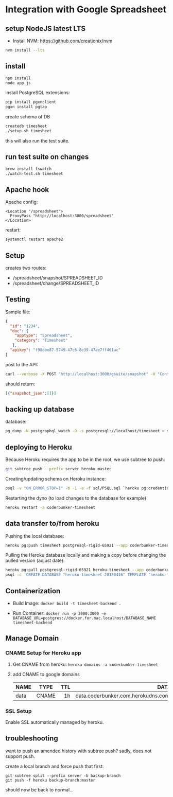 # Integration with Google Spreadsheet

## setup NodeJS latest LTS

* Install NVM: https://github.com/creationix/nvm

```bash
nvm install --lts
```

## install

```bash
npm install
node app.js
```

install PostgreSQL extensions:

```bash
pip install pgxnclient
pgxn install pgtap
```
create schema of DB

```bash
createdb timesheet
./setup.sh timesheet
```

this will also run the test suite.

## run test suite on changes

```bash
brew install fswatch
./watch-test.sh timesheet
```

## Apache hook

Apache config:

```text
<Location "/spreadsheet">
  ProxyPass "http://localhost:3000/spreadsheet"
</Location>
```

restart:

```bash
systemctl restart apache2
```

## Setup

creates two routes:

* /spreadsheet/snapshot/SPREADSHEET_ID
* /spreadsheet/change/SPREADSHEET_ID

## Testing

Sample file:

```JSON
{
  "id": "1234",
  "doc": {
    "apptype": "Spreadsheet",
    "category": "Timesheet"
   },
  "apikey": "f98dbe87-5749-47c6-8e39-47ae7ff401ac"
}
```

post to the API:

```bash
curl --verbose -X POST "http://localhost:3000/gsuite/snapshot" -H "Content-Type: application/json" -d @samples/coderbunker-intranet-timesheet.json
```

should return:

```JSON
[{"snapshot_json":[]}]
```

## backing up database

database:

```bash
pg_dump -N postgraphql_watch -O -s postgresql://localhost/timesheet > sql/timesheet.sql
```

## deploying to Heroku

Because Heroku requires the app to be in the root, we use subtree to push:

```bash
git subtree push --prefix server heroku master
```

Creating/updating schema on Heroku instance:

```bash
psql -v "ON_ERROR_STOP=1" -b -1 -e -f sql/PSQL.sql `heroku pg:credentials:url | tail -1`
```

Restarting the dyno (to load changes to the database for example)

```bash
heroku restart -a coderbunker-timesheet
```

## data transfer to/from heroku

Pushing the local database:

```bash
heroku pg:push timesheet postgresql-rigid-65921 --app coderbunker-timesheet
```

Pulling the Heroku database locally and making a copy before changing the pulled version
(adjust date):

```bash
heroku pg:pull postgresql-rigid-65921 heroku-timesheet --app coderbunker-timesheet
psql -c 'CREATE DATABASE "heroku-timesheet-20180416" TEMPLATE "heroku-timesheet";' postgres
```

## Containerization

- Build Image: `docker build -t timesheet-backend .`

- Run Container: `docker run -p 3000:3000 -e DATABASE_URL=postgres://docker.for.mac.localhost/DATABASE_NAME timesheet-backend`

## Manage Domain

### CNAME Setup for Heroku app

1. Get CNAME from heroku:   `heroku domains -a coderbunker-timesheet`

2. add CNAME to google domains

    | NAME   |      TYPE      |  TTL  |                  DATA                 |
    |--------|:--------------:|------:|--------------------------------------:|
    | data   |      CNAME     |  1h   |   data.coderbunker.com.herokudns.com. |


### SSL Setup

Enable SSL automatically managed by heroku.

## troubleshooting

want to push an amended history with subtree push? sadly, does not support push.

create a local branch and force push that first:

```
git subtree split --prefix server -b backup-branch
git push -f heroku backup-branch:master
```

should now be back to normal...

